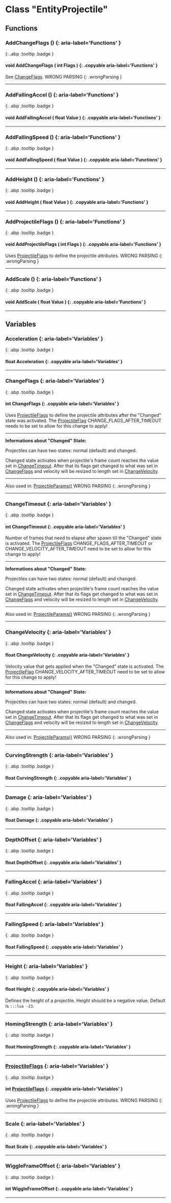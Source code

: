 # Class "EntityProjectile"
## Functions
### AddChangeFlags () {: aria-label='Functions' }
[ ](#){: .abp .tooltip .badge }
#### void AddChangeFlags ( int Flags ) {: .copyable aria-label='Functions' }

See <a class="el" href="#a6c5a69141dc132104776d0aa4ce8691e">ChangeFlags</a>. WRONG PARSING 
{: .wrongParsing }
___ 
### AddFallingAccel () {: aria-label='Functions' }
[ ](#){: .abp .tooltip .badge }
#### void AddFallingAccel ( float Value ) {: .copyable aria-label='Functions' }

___ 
### AddFallingSpeed () {: aria-label='Functions' }
[ ](#){: .abp .tooltip .badge }
#### void AddFallingSpeed ( float Value ) {: .copyable aria-label='Functions' }

___ 
### AddHeight () {: aria-label='Functions' }
[ ](#){: .abp .tooltip .badge }
#### void AddHeight ( float Value ) {: .copyable aria-label='Functions' }

___ 
### AddProjectileFlags () {: aria-label='Functions' }
[ ](#){: .abp .tooltip .badge }
#### void AddProjectileFlags ( int Flags ) {: .copyable aria-label='Functions' }

Uses <a class="el" href="group__enums.html#ga0302119ed82822df78af258ee457e6a6">ProjectileFlags</a> to define the projectile attributes. WRONG PARSING 
{: .wrongParsing }
___ 
### AddScale () {: aria-label='Functions' }
[ ](#){: .abp .tooltip .badge }
#### void AddScale ( float Value ) {: .copyable aria-label='Functions' }

___ 
## Variables
### Acceleration {: aria-label='Variables' }
[ ](#){: .abp .tooltip .badge }
#### float Acceleration  {: .copyable aria-label='Variables' }

___ 
### ChangeFlags {: aria-label='Variables' }
[ ](#){: .abp .tooltip .badge }
#### int ChangeFlags  {: .copyable aria-label='Variables' }

Uses <a class="el" href="group__enums.html#ga0302119ed82822df78af258ee457e6a6">ProjectileFlags</a> to define the projectile attributes after the "Changed" state was activated.
The <a class="el" href="group__enums.html#ga0302119ed82822df78af258ee457e6a6">ProjectileFlag</a> CHANGE_FLAGS_AFTER_TIMEOUT needs to be set to allow for this change to apply!
____
**Informations about "Changed" State:**

Projectiles can have two states: normal (default) and changed.


Changed state activates when projectile's frame count reaches the value set in <a class="el" href="#adc75976b47b0121d4faf956ee61f2a8d">ChangeTimeout</a>. After that its flags get changed to what was set in <a class="el" href="#a6c5a69141dc132104776d0aa4ce8691e">ChangeFlags</a> and velocity will be resized to length set in <a class="el" href="#adf22f7bcbe0ffbd7346ede9431c83df1">ChangeVelocity</a>.
____
Also used in: <a class="el" href="class_projectile_params.html#a94280d115acf598bf9f751da3f815a8c">ProjectileParams()</a> WRONG PARSING 
{: .wrongParsing }
___ 
### ChangeTimeout {: aria-label='Variables' }
[ ](#){: .abp .tooltip .badge }
#### int ChangeTimeout  {: .copyable aria-label='Variables' }

Number of frames that need to elapse after spawn till the "Changed" state is activated.
The <a class="el" href="group__enums.html#ga0302119ed82822df78af258ee457e6a6">ProjectileFlags</a> CHANGE_FLAGS_AFTER_TIMEOUT or CHANGE_VELOCITY_AFTER_TIMEOUT need to be set to allow for this change to apply!
____
**Informations about "Changed" State:**

Projectiles can have two states: normal (default) and changed.


Changed state activates when projectile's frame count reaches the value set in <a class="el" href="#adc75976b47b0121d4faf956ee61f2a8d">ChangeTimeout</a>. After that its flags get changed to what was set in <a class="el" href="#a6c5a69141dc132104776d0aa4ce8691e">ChangeFlags</a> and velocity will be resized to length set in <a class="el" href="#adf22f7bcbe0ffbd7346ede9431c83df1">ChangeVelocity</a>.
____
Also used in: <a class="el" href="class_projectile_params.html#a6738cae72bddb5bbc087f215f7f08bd2">ProjectileParams()</a> WRONG PARSING 
{: .wrongParsing }
___ 
### ChangeVelocity {: aria-label='Variables' }
[ ](#){: .abp .tooltip .badge }
#### float ChangeVelocity  {: .copyable aria-label='Variables' }

Velocity value that gets applied when the "Changed" state is activated.
The <a class="el" href="group__enums.html#ga0302119ed82822df78af258ee457e6a6">ProjectileFlag</a> CHANGE_VELOCITY_AFTER_TIMEOUT need to be set to allow for this change to apply!
____
**Informations about "Changed" State:**

Projectiles can have two states: normal (default) and changed.


Changed state activates when projectile's frame count reaches the value set in <a class="el" href="#adc75976b47b0121d4faf956ee61f2a8d">ChangeTimeout</a>. After that its flags get changed to what was set in <a class="el" href="#a6c5a69141dc132104776d0aa4ce8691e">ChangeFlags</a> and velocity will be resized to length set in <a class="el" href="#adf22f7bcbe0ffbd7346ede9431c83df1">ChangeVelocity</a>.
____
Also used in: <a class="el" href="class_projectile_params.html#a8d480667cf7ba94ee10bbb9dcc008c6f">ProjectileParams()</a> WRONG PARSING 
{: .wrongParsing }
___ 
### CurvingStrength {: aria-label='Variables' }
[ ](#){: .abp .tooltip .badge }
#### float CurvingStrength  {: .copyable aria-label='Variables' }

___ 
### Damage {: aria-label='Variables' }
[ ](#){: .abp .tooltip .badge }
#### float Damage  {: .copyable aria-label='Variables' }

___ 
### DepthOffset {: aria-label='Variables' }
[ ](#){: .abp .tooltip .badge }
#### float DepthOffset  {: .copyable aria-label='Variables' }

___ 
### FallingAccel {: aria-label='Variables' }
[ ](#){: .abp .tooltip .badge }
#### float FallingAccel  {: .copyable aria-label='Variables' }

___ 
### FallingSpeed {: aria-label='Variables' }
[ ](#){: .abp .tooltip .badge }
#### float FallingSpeed  {: .copyable aria-label='Variables' }

___ 
### Height {: aria-label='Variables' }
[ ](#){: .abp .tooltip .badge }
#### float Height  {: .copyable aria-label='Variables' }

Defines the height of a projectile. Height should be a negative value. Default is `:::lua -23`.
___ 
### HomingStrength {: aria-label='Variables' }
[ ](#){: .abp .tooltip .badge }
#### float HomingStrength  {: .copyable aria-label='Variables' }

___ 
### [ProjectileFlags](../enums/ProjectileFlags) {: aria-label='Variables' }
[ ](#){: .abp .tooltip .badge }
#### int [ProjectileFlags](../enums/ProjectileFlags)  {: .copyable aria-label='Variables' }

Uses <a class="el" href="group__enums.html#ga0302119ed82822df78af258ee457e6a6">ProjectileFlags</a> to define the projectile attributes. WRONG PARSING 
{: .wrongParsing }
___ 
### Scale {: aria-label='Variables' }
[ ](#){: .abp .tooltip .badge }
#### float Scale  {: .copyable aria-label='Variables' }

___ 
### WiggleFrameOffset {: aria-label='Variables' }
[ ](#){: .abp .tooltip .badge }
#### int WiggleFrameOffset  {: .copyable aria-label='Variables' }

___ 

